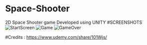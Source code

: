 # Space-Shooter
2D Space Shooter game Developed using UNITY
#SCREENSHOTS
![StartScreen](https://user-images.githubusercontent.com/44112210/71534399-9abf2100-2924-11ea-82c9-aac1e9f7a4a0.PNG)
![Game](https://user-images.githubusercontent.com/44112210/71534400-9abf2100-2924-11ea-9690-0f410c6d0a71.PNG)
![GameOver](https://user-images.githubusercontent.com/44112210/71534401-9b57b780-2924-11ea-95b8-fe884863738e.PNG)

#Credits : https://www.udemy.com/share/101Wjs/

